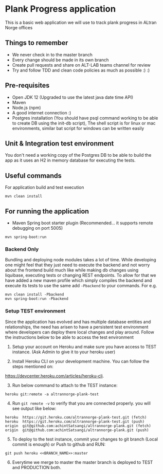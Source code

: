 # Plank Progress application

This is a basic web application we will use to track plank progress in ALtran Norge offices

## Things to remember

- We never check in to the master branch
- Every change should be made in its own branch
- Create pull requests and share on ALT-LAB teams channel for review
- Try and follow TDD and clean code policies as much as possible :) :)

## Pre-requisites
- Open JDK 12 (Upgraded to use the latest java date time API)
- Maven
- Node.js (npm)
- A good internet connection :)
- Postgres installation (You should have psql command working to be able to create DB using the init-db script), The 
shell script is for linux or mac environments, similar bat script for windows can be written easily

## Unit & Integration test environment
You don't need a working copy of the Postgres DB to be able to build the app as it uses an H2 in memory database for 
executing the tests. 

## Useful commands
For application build and test execution
```
mvn clean install
```

## For running the application

- Maven Spring boot starter plugin (Recommended... it supports remote debugging on port 5005)

```
mvn spring-boot:run
```

### Backend Only

Bundling and deploying node modules takes a lot of time. While developing one might feel that they just need to execute 
the backend and not worry about the frontend build much like while making db changes using liquibase, executing tests or 
changing REST endpoints. To allow for that we have added a new maven profile which simply compiles the backend and 
execute its tests to use the same add `-Pbackend` to your commands. For e.g.

```
mvn clean install -Pbackend
mvn spring-boot:run -Pbackend
```

### Setup TEST environment

Since the application has evolved and has multiple database entities and relationships, the need has arisen to have a 
persistent test environment where developers can deploy there local changes and play around. Follow the instructions 
below to be able to access the test environment

1. Setup your account on Heroku and make sure you have access to TEST instance. (Ask Admin to give it to your heroku user)

2. Install Heroku CLI on your development machine. You can follow the steps mentioned on: 

https://devcenter.heroku.com/articles/heroku-cli.

3. Run below command to attach to the TEST instance:

```
heroku git:remote -a altrannorge-plank-test
```

4. Run `git remote -v` to verify that you are connected properly. you will see output like below:

```
heroku	https://git.heroku.com/altrannorge-plank-test.git (fetch)
heroku	https://git.heroku.com/altrannorge-plank-test.git (push)
origin	git@github.com:achintSatsangi/altrannorge-plank.git (fetch)
origin	git@github.com:achintSatsangi/altrannorge-plank.git (push)
```

5. To deploy to the test instance, commit your changes to git branch (Local commit is enough) or Push to github and RUN:

```
git push heroku <<BRANCH_NAME>>:master
```

6. Everytime we merge to master the master branch is deployed to TEST and PRODUCTION both.
